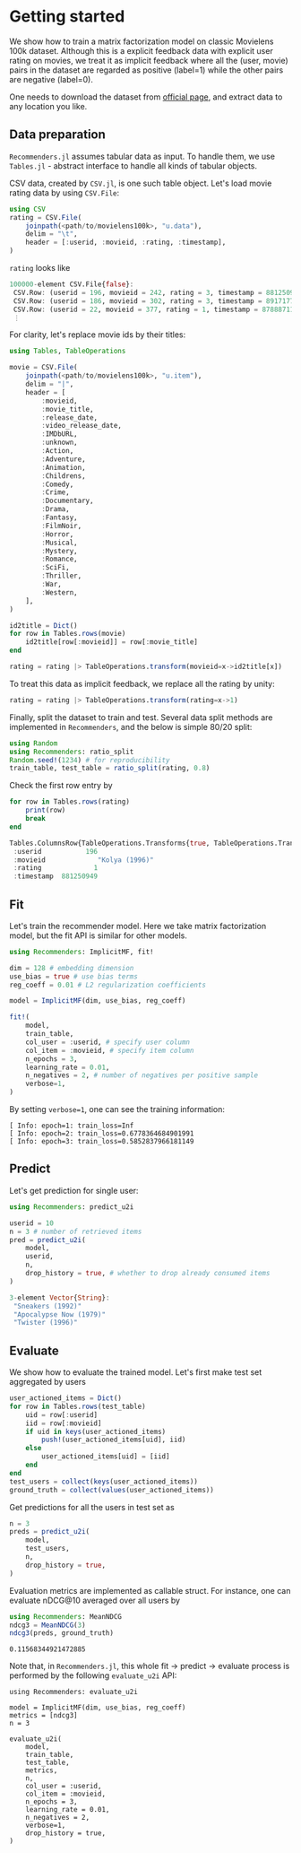 # Getting started

We show how to train a matrix factorization model on classic Movielens 100k dataset.
Although this is a explicit feedback data with explicit user rating on movies, we treat it as implicit feedback where all the (user, movie) pairs in the dataset are regarded as positive (label=1) while the other pairs are negative (label=0).

One needs to download the dataset from [official page](https://grouplens.org/datasets/movielens/100k/), and extract  data to any location you like.
## Data preparation
`Recommenders.jl` assumes tabular data as input.
To handle them, we use `Tables.jl` - abstract interface to handle all kinds of tabular objects.

CSV data, created by `CSV.jl`, is one such table object. Let's load movie rating data by using `CSV.File`:

```julia
using CSV
rating = CSV.File(
    joinpath(<path/to/movielens100k>, "u.data"),
    delim = "\t",
    header = [:userid, :movieid, :rating, :timestamp],
)
```
`rating` looks like
```julia
100000-element CSV.File{false}:
 CSV.Row: (userid = 196, movieid = 242, rating = 3, timestamp = 881250949)
 CSV.Row: (userid = 186, movieid = 302, rating = 3, timestamp = 891717742)
 CSV.Row: (userid = 22, movieid = 377, rating = 1, timestamp = 878887116)
 ⋮
```

For clarity, let's replace movie ids by their titles:
```julia
using Tables, TableOperations

movie = CSV.File(
    joinpath(<path/to/movielens100k>, "u.item"),
    delim = "|",
    header = [
        :movieid,
        :movie_title,
        :release_date,
        :video_release_date,
        :IMDbURL,
        :unknown,
        :Action,
        :Adventure,
        :Animation,
        :Childrens,
        :Comedy,
        :Crime,
        :Documentary,
        :Drama,
        :Fantasy,
        :FilmNoir,
        :Horror,
        :Musical,
        :Mystery,
        :Romance,
        :SciFi,
        :Thriller,
        :War,
        :Western,
    ],
)

id2title = Dict()
for row in Tables.rows(movie)
    id2title[row[:movieid]] = row[:movie_title]
end

rating = rating |> TableOperations.transform(movieid=x->id2title[x])
```

To treat this data as implicit feedback, we replace all the rating by unity:
```julia
rating = rating |> TableOperations.transform(rating=x->1)
```

Finally, split the dataset to train and test. Several data split methods are implemented in `Recommenders`, and the below is simple 80/20 split:
```julia
using Random
using Recommenders: ratio_split
Random.seed!(1234) # for reproducibility
train_table, test_table = ratio_split(rating, 0.8)
```

Check the first row entry by
```julia
for row in Tables.rows(rating)
    print(row)
    break
end
```

```julia
Tables.ColumnsRow{TableOperations.Transforms{true, TableOperations.Transforms{true, CSV.File, NamedTuple{(:movieid,), Tuple{var"#1#2"}}}, NamedTuple{(:rating,), Tuple{var"#3#4"}}}}:
 :userid           196
 :movieid             "Kolya (1996)"
 :rating             1
 :timestamp  881250949
```

## Fit
Let's train the recommender model. Here we take matrix factorization model, but the fit API is similar for other models.
```julia
using Recommenders: ImplicitMF, fit!

dim = 128 # embedding dimension
use_bias = true # use bias terms
reg_coeff = 0.01 # L2 regularization coefficients

model = ImplicitMF(dim, use_bias, reg_coeff)

fit!(
    model,
    train_table,
    col_user = :userid, # specify user column
    col_item = :movieid, # specify item column
    n_epochs = 3,
    learning_rate = 0.01,
    n_negatives = 2, # number of negatives per positive sample
    verbose=1,
)
```
By setting `verbose=1`, one can see the training information:
```
[ Info: epoch=1: train_loss=Inf
[ Info: epoch=2: train_loss=0.6778364684901991
[ Info: epoch=3: train_loss=0.5852837966181149
```
## Predict
Let's get prediction for single user:
```julia
using Recommenders: predict_u2i

userid = 10
n = 3 # number of retrieved items
pred = predict_u2i(
    model,
    userid,
    n,
    drop_history = true, # whether to drop already consumed items
)
```

```julia
3-element Vector{String}:
 "Sneakers (1992)"
 "Apocalypse Now (1979)"
 "Twister (1996)"
```

## Evaluate
We show how to evaluate the trained model.
Let's first make test set aggregated by users
```julia
user_actioned_items = Dict()
for row in Tables.rows(test_table)
    uid = row[:userid]
    iid = row[:movieid]
    if uid in keys(user_actioned_items)
        push!(user_actioned_items[uid], iid)
    else
        user_actioned_items[uid] = [iid]
    end
end
test_users = collect(keys(user_actioned_items))
ground_truth = collect(values(user_actioned_items))
```

Get predictions for all the users in test set as
```julia
n = 3
preds = predict_u2i(
    model,
    test_users,
    n,
    drop_history = true,
)
```
Evaluation metrics are implemented as callable struct.
For instance, one can evaluate nDCG@10 averaged over all users by
```julia
using Recommenders: MeanNDCG
ndcg3 = MeanNDCG(3)
ndcg3(preds, ground_truth)
```
```
0.11568344921472885
```

Note that, in `Recommenders.jl`, this whole fit → predict → evaluate process is performed by the following `evaluate_u2i` API:
```
using Recommenders: evaluate_u2i

model = ImplicitMF(dim, use_bias, reg_coeff)
metrics = [ndcg3]
n = 3

evaluate_u2i(
    model,
    train_table,
    test_table,
    metrics,
    n,
    col_user = :userid,
    col_item = :movieid,
    n_epochs = 3,
    learning_rate = 0.01,
    n_negatives = 2,
    verbose=1,
    drop_history = true,
)
```